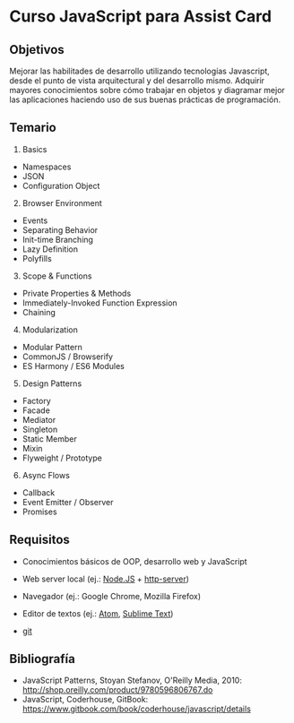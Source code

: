 # Curso JavaScript para Assist Card

## Objetivos

Mejorar las habilitades de desarrollo utilizando tecnologías Javascript, desde el punto de vista arquitectural y del desarrollo mismo. Adquirir mayores conocimientos sobre cómo trabajar en objetos y diagramar mejor las aplicaciones haciendo uso de sus buenas prácticas de programación.

## Temario

1. Basics
  - Namespaces
  - JSON
  - Configuration Object
2. Browser Environment
  - Events
  - Separating Behavior
  - Init-time Branching
  - Lazy Definition
  - Polyfills
3. Scope & Functions
  - Private Properties & Methods
  - Immediately-Invoked Function Expression
  - Chaining
4. Modularization
  - Modular Pattern
  - CommonJS / Browserify
  - ES Harmony / ES6 Modules
5. Design Patterns
  - Factory
  - Facade
  - Mediator
  - Singleton
  - Static Member
  - Mixin
  - Flyweight / Prototype
6. Async Flows
  - Callback
  - Event Emitter / Observer
  - Promises

## Requisitos

- Conocimientos básicos de OOP, desarrollo web y JavaScript

- Web server local (ej.: [Node.JS](https://nodejs.org/) + [http-server](https://www.npmjs.com/package/http-server))

- Navegador (ej.: Google Chrome, Mozilla Firefox)

- Editor de textos (ej.: [Atom](https://atom.io/), [Sublime Text](https://www.sublimetext.com/))

- [git](https://git-scm.com/)

## Bibliografía

- JavaScript Patterns, Stoyan Stefanov, O'Reilly Media, 2010: http://shop.oreilly.com/product/9780596806767.do
- JavaScript, Coderhouse, GitBook: https://www.gitbook.com/book/coderhouse/javascript/details
